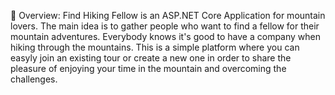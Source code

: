 📝 Overview:
Find Hiking Fellow is an ASP.NET Core Application for mountain lovers. The main idea is to gather people who want to find a fellow for their mountain adventures. Everybody knows it's good to have a company when hiking through the mountains. This is a simple platform where you can easyly join an existing tour or create a new one in order to share the pleasure of enjoying your time in the mountain and overcoming the challenges. 

